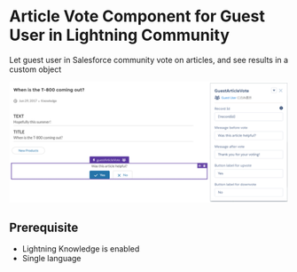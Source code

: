 # Article Vote Component for Guest User in Lightning Community
Let guest user in Salesforce community vote on articles, and see results in a custom object

![](screenshot.png)

## Prerequisite
- Lightning Knowledge is enabled
- Single language
